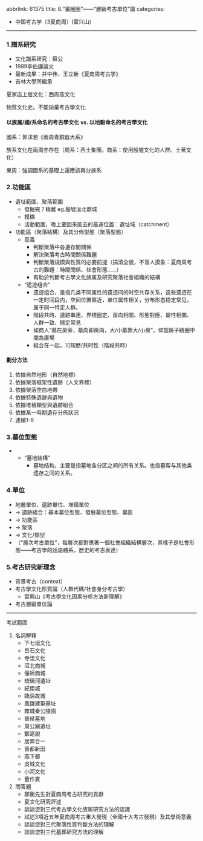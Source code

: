 abbrlink: 61375
title: 8.“畫圈圈”——“層級考古單位”論
categories:
  - 中国考古学（3夏商周）(雷兴山)
---
### 1.譜系研究

- 文化譜系研究：蘇公
- 1989李伯謙論文
- 最新成果：井中伟、王立新《夏商周考古学》
- 吉林大學所繼承

夏家店上层文化：西周燕文化

物質文化史。不能拋棄考古學文化

#### 以族属/國/系命名的考古學文化 vs. 以地點命名的考古學文化

國系：郭沫若《兩周青銅器大系》

族系文化在兩周亦存在（周系：西土集團。商系：使用殷墟文化的人群。土著文化）

東周：強調國系的基礎上還應該再分族系

### 2.功能區

- 遺址範圍、聚落範圍
	- 發掘完？極難 eg.殷墟洹北商城
	- 模糊
	- 活動範圍，晚上要回來能去的最遠位置：遺址域（catchment）
- 功能區（聚落結構）及其分佈型態（聚落型態）
	- 意義
		- 判斷聚落中各遺存間關係
		- 解決聚落考古時間關係難題
		- 判斷聚落規模與性質的必要前提（搞清全貌，不盲人摸象：夏商周考古的難題：時間關係、社會形態……）
		- 有助於判斷考古學文化族属及研究聚落社會組織的結構
	- “遗迹组合”
		- 遗迹组合，是指几类不同属性的遗迹间的时空共存关系，这些遗迹在一定时间段内，空间位置靠近，单位属性相关，分布形态稳定常见，属于同一特定人群。
		- 階段共時、遺跡串連、界標圈定、房向相關、形態對應、屬性相關、人群一致、穩定常見
		- 如商人“墓在房旁，墓向即房向，大/小墓靠大/小房”，仰韶房子繞圈中間為廣場
		- 組合在一起，可知歷/共时性（階段共時）

#### 劃分方法

1. 依據自然地形（自然地標）
2. 依據聚落框架性遺跡（人文界標）
3. 依據聚落空白地帶
4. 依據特殊遺跡與遺物
5. 依據堆積類型與遺跡組合
6. 依據某一時期遺存分佈狀況
7. 連續1-6

### 3.墓位型態

  - - “墓地結構”
		- 墓地结构，主要是指墓地各分区之间的所有关系。也指墓帮与其他类遗存之间的关系。

### 4.單位

- 地層單位、遺跡單位、堆積單位
- -> 遺跡組合：基本墓位型態、發展墓位型態、墓區
- -> 功能區
- -> 聚落
- -> 文化/類型
- （“層次考古單位”，每層次都對應著一個社會組織結構層次，其樣子是社會形態——考古學的話語體系，歷史的考古表達）

### 5.考古研究新理念

- 背景考古（context）
- 考古學文化形質論（人群代碼/社會身分考古學）
	- 雷興山《考古學文化因素分析方法新理解》
- 考古層級單位論

***

考試範圍

1. 名詞解釋
	- 下七垣文化
	- 岳石文化
	- 寺洼文化
	- 洹北商城
	- 偃師商城
	- 琉璃河遺址
	- 紀南城
	- 臨淄故城
	- 鳳雛建築基址
	- 雍城秦公陵園
	- 晉侯墓地
	- 周公廟遺址
	- 鄭亳說
	- 居葬合一
	- 晉都新田
	- 燕下都
	- 吳城文化
	- 小河文化
	- 董作賓
1. 問答題
	- 鄒衡先生對夏商周考古研究的貢獻
	- 夏文化研究評述
	- 談談您對三代考古學文化族属研究方法的認識
	- 試述3項近五年夏商周考古重大發現（全國十大考古發現）及其學術意義
	- 談談您對三代聚落性質判斷方法的理解
	- 談談您對三代墓葬研究方法的理解